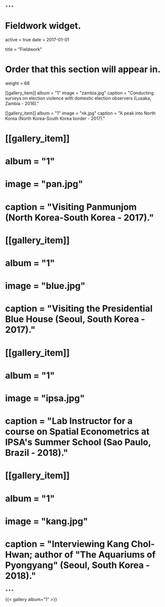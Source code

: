 +++
# Fieldwork widget.
active = true
date = 2017-01-01

title = "Fieldwork"

# Order that this section will appear in.
weight = 68

[[gallery_item]]
album = "1"
image = "zambia.jpg"
caption = "Conducting surveys on election violence with domestic election observers (Lusaka, Zambia - 2016)."

[[gallery_item]]
album = "1"
image = "nk.jpg"
caption = "A peak into North Korea (North Korea-South Korea border - 2017)."

# [[gallery_item]]
# album = "1"
# image = "pan.jpg"
# caption = "Visiting Panmunjom (North Korea-South Korea - 2017)."

# [[gallery_item]]
# album = "1"
# image = "blue.jpg"
# caption = "Visiting the Presidential Blue House (Seoul, South Korea - 2017)."

# [[gallery_item]]
# album = "1"
# image = "ipsa.jpg"
# caption = "Lab Instructor for a course on Spatial Econometrics at IPSA's Summer School (Sao Paulo, Brazil - 2018)."

# [[gallery_item]]
# album = "1"
# image = "kang.jpg"
# caption = "Interviewing Kang Chol-Hwan; author of "The Aquariums of Pyongyang" (Seoul, South Korea - 2018)."

+++


{{< gallery album="1" >}}
